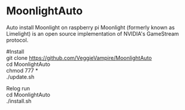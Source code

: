 # MoonlightAuto
Auto install Moonlight on raspberry pi
Moonlight (formerly known as Limelight) is an open source implementation of NVIDIA's GameStream protocol.

#Install <br>
git clone https://github.com/VeggieVampire/MoonlightAuto <br>
cd MoonlightAuto <br>
chmod 777 * <br>
./update.sh <br>

Relog run <br>
cd MoonlightAuto <br>
./install.sh <br>
